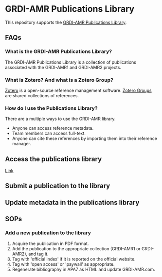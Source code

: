 

# GRDI-AMR Publications Library

This repository supports the [GRDI-AMR Publications Library](https://www.zotero.org/groups/4425256/grdi-amr/library).


## FAQs

### What is the GRDI-AMR Publications Library?

The GRDI-AMR Publications Library is a collection of publications associated with the GRDI-AMR1 and GRDI-AMR2 projects.

### What is Zotero? And what is a Zotero Group?

[Zotero](https://www.zotero.org/) is a open-source reference management software. [Zotero Groups](https://www.zotero.org/groups/) are shared collections of references.

### How do I use the Publications Library?

There are a multiple ways to use the GRDI-AMR library.

- Anyone can access reference metadata.
- Team members can access full-text.
- Anyone can cite these references by importing them into their reference manager.


## Access the publications library

[Link](https://www.zotero.org/groups/4425256/grdi-amr/library)


## Submit a publication to the library

## Update metadata in the publications library


## SOPs

### Add a new publication to the library

1. Acquire the publication in PDF format.
2. Add the publication to the appropriate collection (GRDI-AMR1 or GRDI-AMR2), and tag it.
3. Tag with 'official index' if it is reported on the official website.
4. Tag with 'open access' or 'paywall' as appropriate.
5. Regenerate bibliography in APA7 as HTML and update GRDI-AMR.com.  